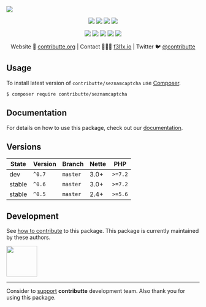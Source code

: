 ![](https://heatbadger.now.sh/github/readme/contributte/seznamcaptcha/)

<p align=center>
  <a href="https://github.com/contributte/seznamcaptcha/actions"><img src="https://badgen.net/github/checks/contributte/seznamcaptcha/master?cache=300"></a>
  <a href="https://coveralls.io/r/contributte/seznamcaptcha"><img src="https://badgen.net/coveralls/c/github/contributte/seznamcaptcha?cache=300"></a>
  <a href="https://packagist.org/packages/contributte/seznamcaptcha"><img src="https://badgen.net/packagist/dm/contributte/seznamcaptcha"></a>
  <a href="https://packagist.org/packages/contributte/seznamcaptcha"><img src="https://badgen.net/packagist/v/contributte/seznamcaptcha"></a>
</p>
<p align=center>
  <a href="https://packagist.org/packages/contributte/seznamcaptcha"><img src="https://badgen.net/packagist/php/contributte/seznamcaptcha"></a>
  <a href="https://github.com/contributte/seznamcaptcha"><img src="https://badgen.net/github/license/contributte/seznamcaptcha"></a>
  <a href="https://bit.ly/ctteg"><img src="https://badgen.net/badge/support/gitter/cyan"></a>
  <a href="https://bit.ly/cttfo"><img src="https://badgen.net/badge/support/forum/yellow"></a>
  <a href="https://contributte.org/partners.html"><img src="https://badgen.net/badge/sponsor/donations/F96854"></a>
</p>

<p align=center>
Website 🚀 <a href="https://contributte.org">contributte.org</a> | Contact 👨🏻‍💻 <a href="https://f3l1x.io">f3l1x.io</a> | Twitter 🐦 <a href="https://twitter.com/contributte">@contributte</a>
</p>

## Usage

To install latest version of `contributte/seznamcaptcha` use [Composer](https://getcomposer.org).

```
$ composer require contributte/seznamcaptcha
```

## Documentation

For details on how to use this package, check out our [documentation](.docs).

## Versions

| State       | Version | Branch   | Nette | PHP     |
|-------------|---------|----------|-------|---------|
| dev         | `^0.7`  | `master` | 3.0+  | `>=7.2` |
| stable      | `^0.6`  | `master` | 3.0+  | `>=7.2` |
| stable      | `^0.5`  | `master` | 2.4+  | `>=5.6` |

## Development

See [how to contribute](https://contributte.org) to this package. This package is currently maintained by these authors.

<a href="https://github.com/f3l1x">
    <img width="80" height="80" src="https://avatars2.githubusercontent.com/u/538058?v=3&s=80">
</a>

-----

Consider to [support](https://contributte.org/partners) **contributte** development team.
Also thank you for using this package.
